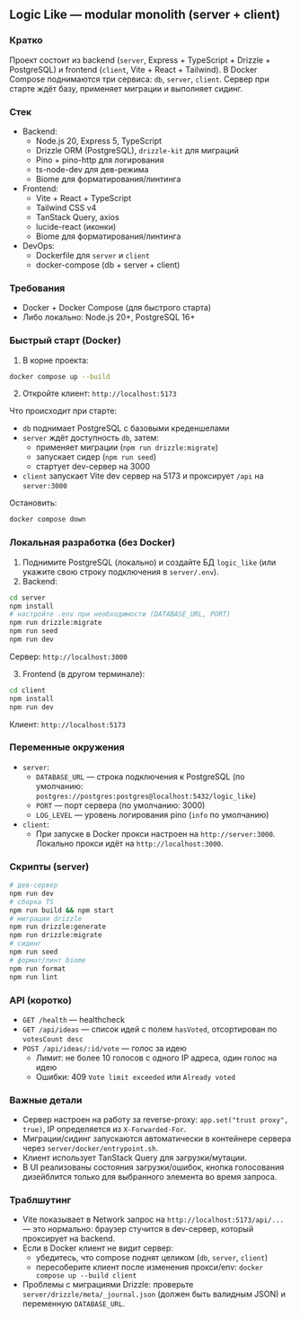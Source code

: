 ## Logic Like — modular monolith (server + client)

### Кратко
Проект состоит из backend (`server`, Express + TypeScript + Drizzle + PostgreSQL) и frontend (`client`, Vite + React + Tailwind). В Docker Compose поднимаются три сервиса: `db`, `server`, `client`. Сервер при старте ждёт базу, применяет миграции и выполняет сидинг.

### Стек
- Backend:
  - Node.js 20, Express 5, TypeScript
  - Drizzle ORM (PostgreSQL), `drizzle-kit` для миграций
  - Pino + pino-http для логирования
  - ts-node-dev для дев-режима
  - Biome для форматирования/линтинга
- Frontend:
  - Vite + React + TypeScript
  - Tailwind CSS v4
  - TanStack Query, axios
  - lucide-react (иконки)
  - Biome для форматирования/линтинга
- DevOps:
  - Dockerfile для `server` и `client`
  - docker-compose (db + server + client)

### Требования
- Docker + Docker Compose (для быстрого старта)
- Либо локально: Node.js 20+, PostgreSQL 16+

### Быстрый старт (Docker)
1) В корне проекта:
```bash
docker compose up --build
```
2) Откройте клиент: `http://localhost:5173`

Что происходит при старте:
- `db` поднимает PostgreSQL с базовыми креденшелами
- `server` ждёт доступность `db`, затем:
  - применяет миграции (`npm run drizzle:migrate`)
  - запускает сидер (`npm run seed`)
  - стартует dev-сервер на 3000
- `client` запускает Vite dev сервер на 5173 и проксирует `/api` на `server:3000`

Остановить:
```bash
docker compose down
```

### Локальная разработка (без Docker)
1) Поднимите PostgreSQL (локально) и создайте БД `logic_like` (или укажите свою строку подключения в `server/.env`).
2) Backend:
```bash
cd server
npm install
# настройте .env при необходимости (DATABASE_URL, PORT)
npm run drizzle:migrate
npm run seed
npm run dev
```
Сервер: `http://localhost:3000`

3) Frontend (в другом терминале):
```bash
cd client
npm install
npm run dev
```
Клиент: `http://localhost:5173`

### Переменные окружения
- `server`:
  - `DATABASE_URL` — строка подключения к PostgreSQL (по умолчанию: `postgres://postgres:postgres@localhost:5432/logic_like`)
  - `PORT` — порт сервера (по умолчанию: 3000)
  - `LOG_LEVEL` — уровень логирования pino (`info` по умолчанию)
- `client`:
  - При запуске в Docker прокси настроен на `http://server:3000`. Локально прокси идёт на `http://localhost:3000`.

### Скрипты (server)
```bash
# дев-сервер
npm run dev
# сборка TS
npm run build && npm start
# миграции drizzle
npm run drizzle:generate
npm run drizzle:migrate
# сидинг
npm run seed
# формат/линт biome
npm run format
npm run lint
```

### API (коротко)
- `GET /health` — healthcheck
- `GET /api/ideas` — список идей c полем `hasVoted`, отсортирован по `votesCount desc`
- `POST /api/ideas/:id/vote` — голос за идею
  - Лимит: не более 10 голосов с одного IP адреса, один голос на идею
  - Ошибки: 409 `Vote limit exceeded` или `Already voted`

### Важные детали
- Сервер настроен на работу за reverse-proxy: `app.set("trust proxy", true)`, IP определяется из `X-Forwarded-For`.
- Миграции/сидинг запускаются автоматически в контейнере сервера через `server/docker/entrypoint.sh`.
- Клиент использует TanStack Query для загрузки/мутации.
- В UI реализованы состояния загрузки/ошибок, кнопка голосования дизейблится только для выбранного элемента во время запроса.

### Траблшутинг
- Vite показывает в Network запрос на `http://localhost:5173/api/...` — это нормально: браузер стучится в dev-сервер, который проксирует на backend.
- Если в Docker клиент не видит сервер:
  - убедитесь, что compose поднят целиком (`db`, `server`, `client`)
  - пересоберите клиент после изменения прокси/env: `docker compose up --build client`
- Проблемы с миграциями Drizzle: проверьте `server/drizzle/meta/_journal.json` (должен быть валидным JSON) и переменную `DATABASE_URL`.


